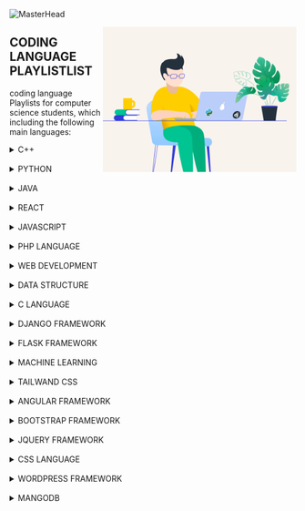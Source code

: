 ![MasterHead](https://github.com/codeDiscussion2022/codeDiscussion/blob/main/Images/codeDiscussion.png)

<img align="right"  height="255" src="https://github.com/codeDiscussion2022/codeDiscussion/blob/main/python-2.gif">


## CODING LANGUAGE PLAYLISTLIST
coding language Playlists for computer science students, which including the following main languages:


<!-- C++ -->
<details>
	<summary>C++</summary>
<h3>C++ PLAYLISTS</h3>
<table>
	<thead>
		<tr>
			<th width="30%">Channel</th>
			<th width="70%">Playlist</th>
			<th>Videos</th>
			<th>DURATION</th>
		</tr>
	</thead>
	<tbody>
	<!-- CHANGES START -->
		<tr>
			<td rowspan=1 align=center>CODE WITH HARRY</td>
			<td><a href="https://youtube.com/playlist?list=PLu0W_9lII9agpFUAlPFe_VNSlXW5uE0YL">C++ Tutorials In Hindi</a></td>
			<td align="center">78</td>
			<td align="center">20 MIN</td>
		</tr>
		<!-- CHANGES END -->
	</tbody>
	</table>
</details></BR>


<!-- PYTHON -->
<details>
	<summary>PYTHON</summary>
<h3>PYTHON PLAYLISTS</h3>
<table>
	<thead>
		<tr>
			<th width="30%">Channel</th>
			<th width="70%">Playlist</th>
			<th>Videos</th>
			<th>DURATION</th>
		</tr>
	</thead>
	<tbody>
	<!-- CHANGES START -->
		<tr>
			<td rowspan=1 align=center>CODE WITH HARRY</td>
			<td><a href="https://youtube.com/playlist?list=PLu0W_9lII9agICnT8t4iYVSZ3eykIAOME">Python Tutorials For Absolute Beginners In Hindi</a></td>
			<td align="center">129</td>
			<td align="center">10 MIN</td>
		</tr>
		<!-- CHANGES END -->
		<tr>
			<td rowspan=1 align=center>CODE WITH HARRY</td>
			<td><a href="https://youtu.be/gfDE2a7MKjA">Python Tutorial For Beginners In Hindi (With Notes)</a></td>
			<td align="center">1</td>
			<td align="center">11:52 HRS</td>
		</tr>
	</tbody>
	</table>
</details></BR>


<!-- JAVA -->
<details>
	<summary>JAVA</summary>
<h3>JAVA PLAYLISTS</h3>
<table>
	<thead>
		<tr>
			<th width="30%">Channel</th>
			<th width="70%">Playlist</th>
			<th>Videos</th>
			<th>DURATION</th>
		</tr>
	</thead>
	<tbody>
	<!-- CHANGES START -->
		<tr>
			<td rowspan=1 align=center>CODE WITH HARRY</td>
			<td><a href="https://youtube.com/playlist?list=PLu0W_9lII9agS67Uits0UnJyrYiXhDS6q">Java Tutorials For Beginners In Hindi</a></td>
			<td align="center">113</td>
			<td align="center">15 MIN</td>
		</tr>
		<!-- CHANGES END -->
	</tbody>
	</table>
</details></BR>


<!-- REACT -->
<details>
	<summary>REACT</summary>
<h3>REACT PLAYLISTS</h3>
<table>
	<thead>
		<tr>
			<th width="30%">Channel</th>
			<th width="70%">Playlist</th>
			<th>Videos</th>
			<th>DURATION</th>
		</tr>
	</thead>
	<tbody>
	<!-- CHANGES START -->
		<tr>
			<td rowspan=1 align=center>CODE WITH HARRY</td>
			<td><a href="https://youtube.com/playlist?list=PLu0W_9lII9agx66oZnT6IyhcMIbUMNMdt">React Js Tutorials in Hindi</a></td>
			<td align="center">78</td>
			<td align="center">20 MIN</td>
		</tr>
		<!-- CHANGES END -->
	</tbody>
	</table>
</details></BR>



<!-- JAVASCRIPT -->
<details>
	<summary>JAVASCRIPT</summary>
<h3>JAVASCRIPT PLAYLISTS</h3>
<table>
	<thead>
		<tr>
			<th width="30%">Channel</th>
			<th width="70%">Playlist</th>
			<th>Videos</th>
			<th>DURATION</th>
		</tr>
	</thead>
	<tbody>
	<!-- CHANGES START -->
		<tr>
			<td rowspan=1 align=center>CODE WITH HARRY</td>
			<td><a href="https://youtube.com/playlist?list=PLu0W_9lII9ajyk081To1Cbt2eI5913SsL">JavaScript Tutorials in Hindi</a></td>
			<td align="center">66</td>
			<td align="center">20 MIN</td>
		</tr>
		<!-- CHANGES END -->
	</tbody>
	</table>
</details></BR>


<!-- PHP -->
<details>
	<summary>PHP LANGUAGE</summary>
<h3>PHP LANGUAGE PLAYLISTS</h3>
<table>
	<thead>
		<tr>
			<th width="30%">Channel</th>
			<th width="70%">Playlist</th>
			<th>Videos</th>
			<th>DURATION</th>
		</tr>
	</thead>
	<tbody>
	<!-- CHANGES START -->
		<tr>
			<td rowspan=1 align=center>CODE WITH HARRY</td>
			<td><a href="https://youtube.com/playlist?list=PLu0W_9lII9aikXkRE0WxDt1vozo3hnmtR">PHP Tutorials in Hindi</a></td>
			<td align="center">82</td>
			<td align="center">15 MIN</td>
		</tr>
		<!-- CHANGES END -->
	</tbody>
	</table>
</details></BR>











<!-- WEB DEVELOPMENT -->
<details>
	<summary>WEB DEVELOPMENT</summary>
<h3>WEB DEVELOPMENT PLAYLISTS</h3>
<table>
	<thead>
		<tr>
			<th width="30%">Channel</th>
			<th width="70%">Playlist</th>
			<th>Videos</th>
			<th>DURATION</th>
		</tr>
	</thead>
	<tbody>
	<!-- CHANGES START -->
		<tr>
			<td rowspan=1 align=center>CODE WITH HARRY</td>
			<td><a href="https://youtube.com/playlist?list=PLu0W_9lII9agiCUZYRsvtGTXdxkzPyItg">Web development Tutorials for beginner in Hindi</a></td>
			<td align="center">103</td>
			<td align="center">20 MIN</td>
		</tr>
		<!-- CHANGES END -->
	</tbody>
	</table>
</details></BR>



<!-- data structure -->
<details>
	<summary>DATA STRUCTURE</summary>
<h3>DATA STRUCTURE PLAYLISTS</h3>
<table>
	<thead>
		<tr>
			<th width="30%">Channel</th>
			<th width="70%">Playlist</th>
			<th>Videos</th>
			<th>DURATION</th>
		</tr>
	</thead>
	<tbody>
	<!-- CHANGES START -->
		<tr>
			<td rowspan=1 align=center>CODE WITH HARRY</td>
			<td><a href="https://youtube.com/playlist?list=PLu0W_9lII9ahIappRPN0MCAgtOu3lQjQi">Data stuctures and algorithms course in Hindi</a></td>
			<td align="center">92</td>
			<td align="center">30 MIN</td>
		</tr>
		<!-- CHANGES END -->
	</tbody>
	</table>
</details></BR>



<!-- C LANGUAGE -->
<details>
	<summary>C LANGUAGE</summary>
<h3>C LANGUAGE PLAYLISTS</h3>
<table>
	<thead>
		<tr>
			<th width="30%">Channel</th>
			<th width="70%">Playlist</th>
			<th>Videos</th>
			<th>DURATION</th>
		</tr>
	</thead>
	<tbody>
	<!-- CHANGES START -->
		<tr>
			<td rowspan=1 align=center>CODE WITH HARRY</td>
			<td><a href="https://youtube.com/playlist?list=PLu0W_9lII9aiXlHcLx-mDH1Qul38wD3aR">C Language Tutorials In Hindi</a></td>
			<td align="center">76</td>
			<td align="center">20 MIN</td>
		</tr>
		<!-- CHANGES END -->
	</tbody>
	</table>
</details></BR>

<!-- DJANGO -->
<details>
	<summary>DJANGO FRAMEWORK</summary>
<h3>DJANGO FRAMEWORK PLAYLISTS</h3>
<table>
	<thead>
		<tr>
			<th width="30%">Channel</th>
			<th width="70%">Playlist</th>
			<th>Videos</th>
			<th>DURATION</th>
		</tr>
	</thead>
	<tbody>
	<!-- CHANGES START -->
		<tr>
			<td rowspan=1 align=center>CODE WITH HARRY</td>
			<td><a href="https://youtube.com/playlist?list=PLu0W_9lII9ah7DDtYtflgwMwpT3xmjXY9">Python Django Tutorials In Hindi</a></td>
			<td align="center">102</td>
			<td align="center">10 MIN</td>
		</tr>
		<!-- CHANGES END -->
	</tbody>
	</table>
</details></BR>

<!-- FLASK -->
<details>
	<summary>FLASK FRAMEWORK</summary>
<h3>FLASK FRAMEWORK PLAYLISTS</h3>
<table>
	<thead>
		<tr>
			<th width="30%">Channel</th>
			<th width="70%">Playlist</th>
			<th>Videos</th>
			<th>DURATION</th>
		</tr>
	</thead>
	<tbody>
	<!-- CHANGES START -->
		<tr>
			<td rowspan=1 align=center>CODE WITH HARRY</td>
			<td><a href="https://youtube.com/playlist?list=PLu0W_9lII9agAiWp6Y41ueUKx1VcTRxmf">[Hindi] Web Development Using Flask and Python</a></td>
			<td align="center">25</td>
			<td align="center">10 MIN</td>
		</tr>
		<!-- CHANGES END -->
	</tbody>
	</table>
</details></BR>




<!-- MACHINE LEARNING -->
<details>
	<summary>MACHINE LEARNING</summary>
<h3>MACHINE LEARNING PLAYLISTS</h3>
<table>
	<thead>
		<tr>
			<th width="30%">Channel</th>
			<th width="70%">Playlist</th>
			<th>Videos</th>
			<th>DURATION</th>
		</tr>
	</thead>
	<tbody>
	<!-- CHANGES START -->
		<tr>
			<td rowspan=1 align=center>CODE WITH HARRY</td>
			<td><a href="https://youtube.com/playlist?list=PLu0W_9lII9ai6fAMHp-acBmJONT7Y4BSG">Machine Learning Tutorials For Beginners Using Python In Hindi</a></td>
			<td align="center">23</td>
			<td align="center">10 MIN</td>
		</tr>
		<!-- CHANGES END -->
	</tbody>
	</table>
</details></BR>




<!-- TAILWAND CSS -->
<details>
	<summary>TAILWAND CSS</summary>
<h3>TAILWAND CSS PLAYLISTS</h3>
<table>
	<thead>
		<tr>
			<th width="30%">Channel</th>
			<th width="70%">Playlist</th>
			<th>Videos</th>
			<th>DURATION</th>
		</tr>
	</thead>
	<tbody>
	<!-- CHANGES START -->
		<tr>
			<td rowspan=1 align=center>CODE WITH HARRY</td>
			<td><a href="https://youtube.com/playlist?list=PLu0W_9lII9ahwFDuExCpPFHAK829Wto2O">Tailwind CSS Tutorials in Hindi</a></td>
			<td align="center">14</td>
			<td align="center">15 MIN</td>
		</tr>
		<!-- CHANGES END -->
	</tbody>
	</table>
</details></BR>


<!-- ANGULAR -->
<details>
	<summary>ANGULAR FRAMEWORK</summary>
<h3>ANGULAR FRAMEWORK PLAYLISTS</h3>
<table>
	<thead>
		<tr>
			<th width="30%">Channel</th>
			<th width="70%">Playlist</th>
			<th>Videos</th>
			<th>DURATION</th>
		</tr>
	</thead>
	<tbody>
	<!-- CHANGES START -->
		<tr>
			<td rowspan=1 align=center>CODE WITH HARRY</td>
			<td><a href="https://youtu.be/0LhBvp8qpro">
Angular Tutorial in Hindi</a></td>
			<td align="center">1</td>
			<td align="center">1:59 HRS</td>
		</tr>
		<!-- CHANGES END -->
	</tbody>
	</table>
</details></BR>



<!-- BOOTSTRAP -->
<details>
	<summary>BOOTSTRAP FRAMEWORK</summary>
<h3>BOOTSTRAP FRAMEWORK PLAYLISTS</h3>
<table>
	<thead>
		<tr>
			<th width="30%">Channel</th>
			<th width="70%">Playlist</th>
			<th>Videos</th>
			<th>DURATION</th>
		</tr>
	</thead>
	<tbody>
	<!-- CHANGES START -->
		<tr>
			<td rowspan=1 align=center>CODE WITH HARRY</td>
			<td><a href="https://youtu.be/008dZPBZtLQ">
Bootstrap 4 Tutorial For Beginners In Hindi - हिंदी में (2021)</a></td>
			<td align="center">1</td>
			<td align="center">1:03 HRS</td>
		</tr>
		<!-- CHANGES END -->
	</tbody>
	</table>
</details></BR>



<!-- JQUERY -->
<details>
	<summary>JQUERY FRAMEWORK</summary>
<h3>JQUERY FRAMEWORK PLAYLISTS</h3>
<table>
	<thead>
		<tr>
			<th width="30%">Channel</th>
			<th width="70%">Playlist</th>
			<th>Videos</th>
			<th>DURATION</th>
		</tr>
	</thead>
	<tbody>
	<!-- CHANGES START -->
		<tr>
			<td rowspan=1 align=center>CODE WITH HARRY</td>
			<td><a href="https://youtu.be/YFlx1C8XwR0">
jQuery Tutorial For Beginners In Hindi - हिंदी में (2021)</a></td>
			<td align="center">1</td>
			<td align="center">1:12 HRS</td>
		</tr>
		<!-- CHANGES END -->
	</tbody>
	</table>
</details></BR>



<!-- CSS -->
<details>
	<summary>CSS LANGUAGE</summary>
<h3>CSS LANGUAGE PLAYLISTS</h3>
<table>
	<thead>
		<tr>
			<th width="30%">Channel</th>
			<th width="70%">Playlist</th>
			<th>Videos</th>
			<th>DURATION</th>
		</tr>
	</thead>
	<tbody>
	<!-- CHANGES START -->
		<tr>
			<td rowspan=1 align=center>CODE WITH HARRY</td>
			<td><a href="https://youtu.be/u5-K_ua9sOw">CSS 3 Tutorial For Beginners: Learn CSS In One Video In Hindi</a></td>
			<td align="center">1</td>
			<td align="center">1:38 HRS</td>
		</tr>
		<!-- CHANGES END -->
	</tbody>
	</table>
</details></BR>









<!-- WORDPRESS -->
<details>
	<summary>WORDPRESS FRAMEWORK</summary>
<h3>WORDPRESS FRAMEWORK PLAYLISTS</h3>
<table>
	<thead>
		<tr>
			<th width="30%">Channel</th>
			<th width="70%">Playlist</th>
			<th>Videos</th>
			<th>DURATION</th>
		</tr>
	</thead>
	<tbody>
	<!-- CHANGES START -->
		<tr>
			<td rowspan=1 align=center>CODE WITH HARRY</td>
			<td><a href="https://youtu.be/GlLRYml8mCY">
How To Make a WordPress Website | Wordpress Tutorial for Beginners | Elementor Tutorial In Hindi</a></td>
			<td align="center">1</td>
			<td align="center">3:12 HRS</td>
		</tr>
		<!-- CHANGES END -->
	</tbody>
	</table>
</details></BR>







<!-- MONGODB -->
<details>
	<summary>MANGODB</summary>
<h3>MANGODB PLAYLISTS</h3>
<table>
	<thead>
		<tr>
			<th width="30%">Channel</th>
			<th width="70%">Playlist</th>
			<th>Videos</th>
			<th>DURATION</th>
		</tr>
	</thead>
	<tbody>
	<!-- CHANGES START -->
		<tr>
			<td rowspan=1 align=center>CODE WITH HARRY</td>
			<td><a href="https://youtu.be/oSIv-E60NiU">
MongoDb Tutorial For Beginners in Hindi</a></td>
			<td align="center">1</td>
			<td align="center">1:13 HRS</td>
		</tr>
		<!-- CHANGES END -->
	</tbody>
	</table>
</details></BR>
